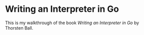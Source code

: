 # Writing an Interpreter in Go

This is my walkthrough of the book _Writing an Interpreter in Go_ by \
Thorsten Ball.
